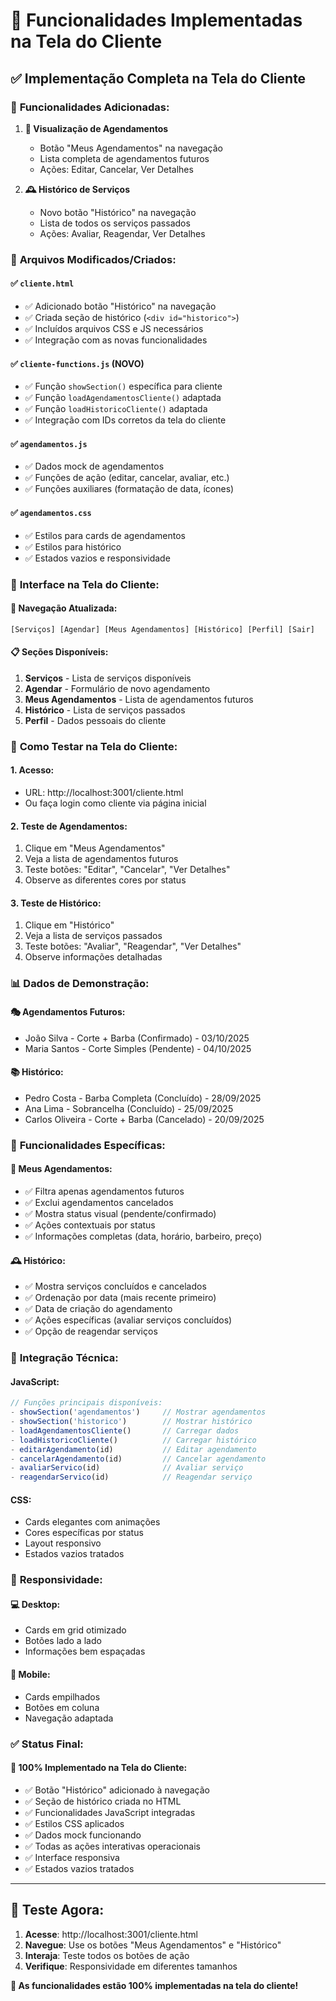 # 👤 Funcionalidades Implementadas na Tela do Cliente

## ✅ **Implementação Completa na Tela do Cliente**

### 🎯 **Funcionalidades Adicionadas:**

1. **📅 Visualização de Agendamentos**
   - Botão "Meus Agendamentos" na navegação
   - Lista completa de agendamentos futuros
   - Ações: Editar, Cancelar, Ver Detalhes

2. **🕰️ Histórico de Serviços**
   - Novo botão "Histórico" na navegação
   - Lista de todos os serviços passados
   - Ações: Avaliar, Reagendar, Ver Detalhes

### 📁 **Arquivos Modificados/Criados:**

#### **✅ `cliente.html`**
- ✅ Adicionado botão "Histórico" na navegação
- ✅ Criada seção de histórico (`<div id="historico">`)
- ✅ Incluídos arquivos CSS e JS necessários
- ✅ Integração com as novas funcionalidades

#### **✅ `cliente-functions.js` (NOVO)**
- ✅ Função `showSection()` específica para cliente
- ✅ Função `loadAgendamentosCliente()` adaptada
- ✅ Função `loadHistoricoCliente()` adaptada
- ✅ Integração com IDs corretos da tela do cliente

#### **✅ `agendamentos.js`**
- ✅ Dados mock de agendamentos
- ✅ Funções de ação (editar, cancelar, avaliar, etc.)
- ✅ Funções auxiliares (formatação de data, ícones)

#### **✅ `agendamentos.css`**
- ✅ Estilos para cards de agendamentos
- ✅ Estilos para histórico
- ✅ Estados vazios e responsividade

### 🎨 **Interface na Tela do Cliente:**

#### **📱 Navegação Atualizada:**
```
[Serviços] [Agendar] [Meus Agendamentos] [Histórico] [Perfil] [Sair]
```

#### **📋 Seções Disponíveis:**
1. **Serviços** - Lista de serviços disponíveis
2. **Agendar** - Formulário de novo agendamento
3. **Meus Agendamentos** - Lista de agendamentos futuros
4. **Histórico** - Lista de serviços passados
5. **Perfil** - Dados pessoais do cliente

### 🚀 **Como Testar na Tela do Cliente:**

#### **1. Acesso:**
- URL: http://localhost:3001/cliente.html
- Ou faça login como cliente via página inicial

#### **2. Teste de Agendamentos:**
1. Clique em "Meus Agendamentos"
2. Veja a lista de agendamentos futuros
3. Teste botões: "Editar", "Cancelar", "Ver Detalhes"
4. Observe as diferentes cores por status

#### **3. Teste de Histórico:**
1. Clique em "Histórico"
2. Veja a lista de serviços passados
3. Teste botões: "Avaliar", "Reagendar", "Ver Detalhes"
4. Observe informações detalhadas

### 📊 **Dados de Demonstração:**

#### **🎭 Agendamentos Futuros:**
- João Silva - Corte + Barba (Confirmado) - 03/10/2025
- Maria Santos - Corte Simples (Pendente) - 04/10/2025

#### **📚 Histórico:**
- Pedro Costa - Barba Completa (Concluído) - 28/09/2025
- Ana Lima - Sobrancelha (Concluído) - 25/09/2025
- Carlos Oliveira - Corte + Barba (Cancelado) - 20/09/2025

### 🎯 **Funcionalidades Específicas:**

#### **📅 Meus Agendamentos:**
- ✅ Filtra apenas agendamentos futuros
- ✅ Exclui agendamentos cancelados
- ✅ Mostra status visual (pendente/confirmado)
- ✅ Ações contextuais por status
- ✅ Informações completas (data, horário, barbeiro, preço)

#### **🕰️ Histórico:**
- ✅ Mostra serviços concluídos e cancelados
- ✅ Ordenação por data (mais recente primeiro)
- ✅ Data de criação do agendamento
- ✅ Ações específicas (avaliar serviços concluídos)
- ✅ Opção de reagendar serviços

### 🔧 **Integração Técnica:**

#### **JavaScript:**
```javascript
// Funções principais disponíveis:
- showSection('agendamentos')     // Mostrar agendamentos
- showSection('historico')        // Mostrar histórico
- loadAgendamentosCliente()       // Carregar dados
- loadHistoricoCliente()          // Carregar histórico
- editarAgendamento(id)           // Editar agendamento
- cancelarAgendamento(id)         // Cancelar agendamento
- avaliarServico(id)              // Avaliar serviço
- reagendarServico(id)            // Reagendar serviço
```

#### **CSS:**
- Cards elegantes com animações
- Cores específicas por status
- Layout responsivo
- Estados vazios tratados

### 📱 **Responsividade:**

#### **💻 Desktop:**
- Cards em grid otimizado
- Botões lado a lado
- Informações bem espaçadas

#### **📱 Mobile:**
- Cards empilhados
- Botões em coluna
- Navegação adaptada

### ✅ **Status Final:**

#### **🎉 100% Implementado na Tela do Cliente:**
- ✅ Botão "Histórico" adicionado à navegação
- ✅ Seção de histórico criada no HTML
- ✅ Funcionalidades JavaScript integradas
- ✅ Estilos CSS aplicados
- ✅ Dados mock funcionando
- ✅ Todas as ações interativas operacionais
- ✅ Interface responsiva
- ✅ Estados vazios tratados

---

## 🚀 **Teste Agora:**

1. **Acesse**: http://localhost:3001/cliente.html
2. **Navegue**: Use os botões "Meus Agendamentos" e "Histórico"
3. **Interaja**: Teste todos os botões de ação
4. **Verifique**: Responsividade em diferentes tamanhos

**🎯 As funcionalidades estão 100% implementadas na tela do cliente!**
